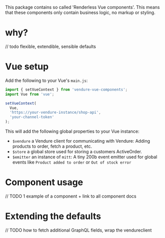 This package contains so called 'Renderless Vue components'. This means that these components only contain business logic,
no markup or styling.

# why?
// todo flexible, extendible, sensible defaults

# Vue setup

Add the following to your Vue's `main.js`:

```js
import { setVueContext } from 'vendure-vue-components';
import Vue from 'vue';

setVueContext(
  Vue,
  'https://your-vendure-instance/shop-api',
  'your-channel-token'
);
```

This will add the following global properties to your Vue instance:

- `$vendure` a Vendure client for communicating with Vendure: Adding products to order, fetch a product, etc.
- `$store` a global store used for storing a customers ActiveOrder.
- `$emitter` an instance of `mitt`: A tiny 200b event emitter used for global events like `Product added to order` or `Out of stock error`

# Component usage

// TODO 1 example of a component + link to all component docs

# Extending the defaults

// TODO how to fetch additional GraphQL fields, wrap the vendureclient
